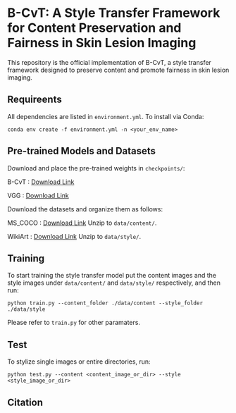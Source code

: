 # B-CvT: A Style Transfer Framework for Content Preservation and Fairness in Skin Lesion Imaging
This repository is the official implementation of B-CvT, a style transfer framework designed to preserve content and promote fairness in skin lesion imaging.

## Requireents
All dependencies are listed in ```environment.yml```. To install via Conda:
```
conda env create -f environment.yml -n <your_env_name>
```

## Pre-trained Models and Datasets

Download and place the pre-trained weights in  ```checkpoints/```:

B-CvT : [Download Link](https://drive.google.com/file/d/155VXRYsIaJjJVefdx_6TvxY-QWD6uUsl/view?usp=drive_link)

VGG : [Download Link](https://drive.google.com/file/d/1E2Qcq8F1a-5yB7PsoMRqKzVBkfAfKiLH/view?usp=drive_link)

Download the datasets and organize them as follows:

MS_COCO : [Download Link](https://cocodataset.org/#download)
Unzip to ```data/content/```.

WikiArt : [Download Link](https://github.com/cs-chan/ArtGAN/tree/master/WikiArt%20Dataset)
Unzip to ```data/style/```.

## Training

To start training the style transfer model put the content images and the style images under  ```data/content/``` and ```data/style/``` respectively, and then run:

```
python train.py --content_folder ./data/content --style_folder ./data/style 
```

Please refer to ```train.py``` for other paramaters.

## Test

To stylize single images or entire directories, run:
```
python test.py --content <content_image_or_dir> --style <style_image_or_dir>
```

## Citation
